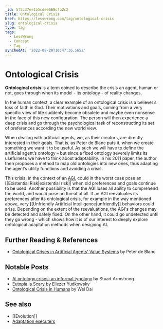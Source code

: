 ```yaml
---
_id: 5f5c37ee1b5cdee568cfb2c2
title: Ontological Crisis
href: https://lesswrong.com/tag/ontological-crisis
slug: ontological-crisis
type: tag
tags:
  - LessWrong
  - Concept
  - Tag
synchedAt: '2022-08-29T10:47:36.565Z'
---
```

# Ontological Crisis

**Ontological crisis** is a term coined to describe the crisis an agent, human or not, goes through when its model - its ontology - of reality changes.

In the human context, a clear example of an ontological crisis is a believer’s loss of faith in God. Their motivations and goals, coming from a very specific view of life suddenly become obsolete and maybe even nonsense in the face of this new configuration. The person will then experience a deep crisis and go through the psychological task of reconstructing its set of preferences according the new world view.

When dealing with artificial agents, we, as their creators, are directly interested in their goals. That is, as Peter de Blanc puts it, when we create something we want it to be useful. As such we will have to define the artificial agent’s ontology – but since a fixed ontology severely limits its usefulness we have to think about adaptability. In his 2011 paper, the author then proposes a method to map old ontologies into new ones, thus adapting the agent’s utility functions and avoiding a crisis.

This crisis, in the context of an [AGI](https://wiki.lesswrong.com/wiki/AGI), could in the worst case pose an [[Existential Risk|existential risk]] when old preferences and goals continue to be used. Another possibility is that the AGI loses all ability to comprehend the world, and would pose no threat at all. If an AGI reevaluates its preferences after its ontological crisis, for example in the way mentioned above, very [[Unfriendly Artificial Intelligence|unfriendly]] behaviors could arise. Depending on the extent of the reevaluations, the AGI's changes may be detected and safely fixed. On the other hand, it could go undetected until they go wrong - which shows how it is of our interest to deeply explore ontological adaptation methods when designing AI.

## Further Reading & References

- [Ontological Crises in Artificial Agents' Value Systems](http://arxiv.org/abs/1105.3821) by Peter de Blanc

## Notable Posts

- [AI ontology crises: an informal typology](http://lesswrong.com/r/discussion/lw/827/ai_ontology_crises_an_informal_typology/) by Stuart Armstrong
- [Eutopia is Scary](http://lesswrong.com/lw/xl/eutopia_is_scary/) by Eliezer Yudkowsky
- [Ontological Crisis in Humans](http://lesswrong.com/lw/fyb/ontological_crisis_in_humans/) by Wei Dai

## See also

- [[Evolution]]
- [Adaptation executers](https://wiki.lesswrong.com/wiki/Adaptation_executers)